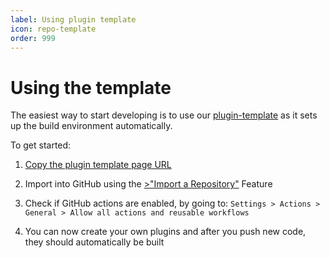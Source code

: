 ```yaml
---
label: Using plugin template
icon: repo-template
order: 999
---
```


# Using the template
The easiest way to start developing is to use our [plugin-template](https://codeberg.org/cloudstream/plugin-template) as it sets up the build environment automatically.

To get started:

1) <a href="https://codeberg.org/cloudstream/plugin-template" target="_blank">Copy the plugin template page URL</a>

2) Import into GitHub using the <a href="https://github.com/new/import" target="_blank">>"Import a Repository"</a> Feature

3) Check if GitHub actions are enabled, by going to: `Settings > Actions > General > Allow all actions and reusable workflows`

4) You can now create your own plugins and after you push new code, they should automatically be built

